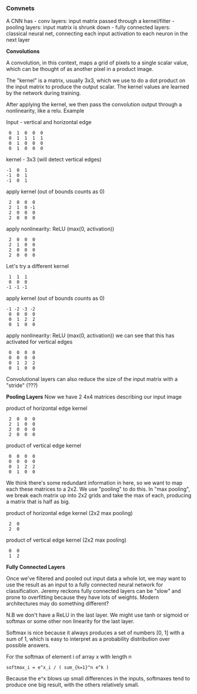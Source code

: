 ### Convnets

A CNN has
    - conv layers: input matrix passed through a kernel/filter
    - pooling layers: input matrix is shrunk down
    - fully connected layers: classical neural net, connecting each input activation to each neuron in the next layer

**Convolutions**

A convolution, in this context, maps a grid of pixels to a single scalar value, which can be thought of as another pixel in a product image.

The "kernel" is a matrix, usually 3x3, which we use to do a dot product on the input matrix to produce the output scalar. The kernel values are learned by the network during training.

After applying the kernel, we then pass the convolution output through a nonlinearity, like a relu. Example

Input - vertical and horizontal edge
```
 0  1  0  0  0
 0  1  1  1  1
 0  1  0  0  0
 0  1  0  0  0
```

kernel - 3x3 (will detect vertical edges)
```
-1  0  1
-1  0  1
-1  0  1
```

apply kernel (out of bounds counts as 0)
```
 2  0  0  0
 2  1  0 -1
 2  0  0  0
 2  0  0  0
```

apply nonlinearity: ReLU (max(0, activation))
```
 2  0  0  0
 2  1  0  0
 2  0  0  0
 2  0  0  0
```

Let's try a different kernel
```
 1  1  1
 0  0  0
-1 -1 -1
```
apply kernel (out of bounds counts as 0)
```
-1 -2 -3 -2
 0  0  0  0
 0  1  2  2
 0  1  0  0
```

apply nonlinearity: ReLU (max(0, activation))
we can see that this has activated for vertical edges
```
 0  0  0  0
 0  0  0  0
 0  1  2  2
 0  1  0  0
```

Convolutional layers can also reduce the size of the input matrix with a "stride" (???)

**Pooling Layers**
Now we have 2 4x4 matrices describing our input image

product of horizontal edge kernel

```
 2  0  0  0
 2  1  0  0
 2  0  0  0
 2  0  0  0
```

product of vertical edge kernel

```
 0  0  0  0
 0  0  0  0
 0  1  2  2
 0  1  0  0
```

We think there's some redundant information in here, so we want to map each these matrices to a 2x2. We use "pooling" to do this. In "max pooling", we break each matrix up into 2x2 grids and take the max of each, producing a matrix that is half as big.

product of horizontal edge kernel (2x2 max pooling)
```
 2  0
 2  0
```

product of vertical edge kernel  (2x2 max pooling)
```
 0  0
 1  2
```

**Fully Connected Layers**

Once we've filtered and pooled out input data a whole lot, we may want to use the result as an input to a fully connected neural network for classification.
Jeremy reckons fully connected layers can be "slow" and prone to overfitting because they have lots of weights. Modern architectures may do something different?

N.B we don't have a ReLU in the last layer. We might use tanh or sigmoid or softmax or some other non linearity for the last layer.

Softmax is nice because it always produces a set of numbers [0, 1] with a sum of 1, which is easy to interpret as a probability distribution over possible answers.

For the softmax of element i of array x with length n
```
softmax_i = e^x_i / ( sum_{k=1}^n e^k )
```

Because the e^x blows up small differences in the inputs, softmaxes tend to produce one big result, with the others relatively small.

